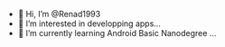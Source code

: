 - 👋 Hi, I’m @Renad1993
- 👀 I’m interested in developping apps...
- 🌱 I’m currently learning Android Basic Nanodegree ...

<!---
Renad1993/Renad1993 is a ✨ special ✨ repository because its `README.md` (this file) appears on your GitHub profile.
You can click the Preview link to take a look at your changes.
--->
